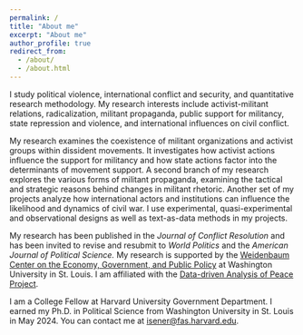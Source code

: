 ```yaml
---
permalink: /
title: "About me"
excerpt: "About me"
author_profile: true
redirect_from: 
  - /about/
  - /about.html
---
```

<!-- Google tag (gtag.js) -->
<script async src="https://www.googletagmanager.com/gtag/js?id=G-PKJS2WFZ01"></script>
<script>
  window.dataLayer = window.dataLayer || [];
  function gtag(){dataLayer.push(arguments);}
  gtag('js', new Date());

  gtag('config', 'G-PKJS2WFZ01');
</script>

I study political violence, international conflict and security, and quantitative research methodology. My research interests include activist-militant relations, radicalization, militant propaganda, public support for militancy, state repression and violence, and international influences on civil conflict.

My research examines the coexistence of militant organizations and activist groups within dissident movements. It investigates how activist actions influence the support for militancy and how state actions factor into the determinants of movement support. A second branch of my research explores the various forms of militant propaganda, examining the tactical and strategic reasons behind changes in militant rhetoric. Another set of my projects analyze how international actors and institutions can influence the likelihood and dynamics of civil war. I use experimental, quasi-experimental and observational designs as well as text-as-data methods in my projects. 

My research has been published in the <em>Journal of Conflict Resolution</em> and has been invited to revise and resubmit to <em>World Politics</em> and the <em>American Journal of Political Science.</em> My research is supported by the <a href="https://wc.wustl.edu/">Weidenbaum Center on the Economy, Government, and Public Policy</a> at Washington University in St. Louis. I am affiliated with the <a href="https://dapp-lab.org/">Data-driven Analysis of Peace Project</a>.

I am a College Fellow at Harvard University Government Department. I earned my Ph.D. in Political Science from Washington University in St. Louis in May 2024. You can contact me at <isener@fas.harvard.edu>.



